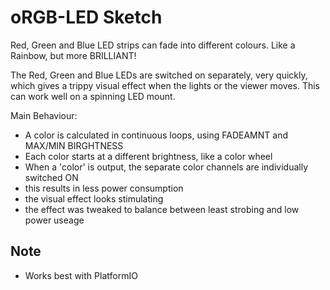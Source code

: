 # oRGB-LED Sketch

Red, Green and Blue LED strips can fade into different colours. Like a Rainbow,
but more BRILLIANT!

The Red, Green and Blue LEDs are switched on separately, very quickly, which gives
a trippy visual effect when the lights or the viewer moves. This can work well on
a spinning LED mount.

Main Behaviour:
- A color is calculated in continuous loops, using FADEAMNT and MAX/MIN BIRGHTNESS
- Each color starts at a different brightness, like a color wheel
- When a 'color' is output, the separate color channels are individually switched ON
- this results in less power consumption
- the visual effect looks stimulating
- the effect was tweaked to balance between least strobing and low power useage 
  
## Note
- Works best with PlatformIO